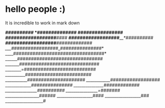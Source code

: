 # hello people :)

It is incredible to work in mark down 


____*##########*
__*##############
__################
_##################_________*####*
__##################_____*##########
__##################___*#############
___#################*_###############*
____#################################*
______###############################
_______#############################
________=##########################
__________########################
___________*#####################
____________*##################
_____________*###############
_______________#############
________________##########
________________=#######*
_________________######
__________________####
__________________###
___________________#
